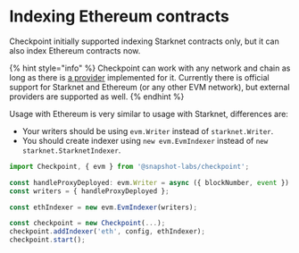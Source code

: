 # Indexing Ethereum contracts

Checkpoint initially supported indexing Starknet contracts only, but it can also index Ethereum contracts now.

{% hint style="info" %}
Checkpoint can work with any network and chain as long as there is [a provider](https://github.com/checkpoint-labs/checkpoint/tree/master/src/providers) implemented for it. Currently there is official support for Starknet and Ethereum (or any other EVM network), but external providers are supported as well.
{% endhint %}

Usage with Ethereum is very similar to usage with Starknet, differences are:

* Your writers should be using `evm.Writer` instead of `starknet.Writer`.
* You should create indexer using `new evm.EvmIndexer` instead of `new starknet.StarknetIndexer`.

```typescript
import Checkpoint, { evm } from '@snapshot-labs/checkpoint';

const handleProxyDeployed: evm.Writer = async ({ blockNumber, event }) => {};
const writers = { handleProxyDeployed };

const ethIndexer = new evm.EvmIndexer(writers);

const checkpoint = new Checkpoint(...);
checkpoint.addIndexer('eth', config, ethIndexer);
checkpoint.start();
```
